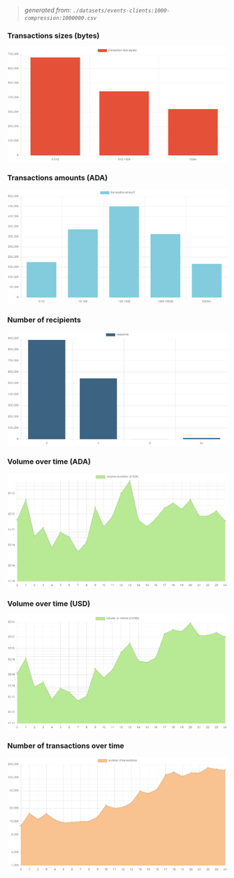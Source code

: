 > _generated from: `./datasets/events-clients:1000-compression:1000000.csv`_

### Transactions sizes (bytes)

![](./plots/sizes.svg)

### Transactions amounts (ADA)

![](./plots/amounts.svg)

### Number of recipients

![](./plots/recipients.svg)

### Volume over time (ADA)

![](./plots/volume-ada.svg)

### Volume over time (USD)

![](./plots/volume-usd.svg)

### Number of transactions over time

![](./plots/density.svg)
